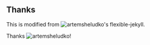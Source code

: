 
## Thanks

This is modified from ![artemsheludko's flexible-jekyll](https://github.com/artemsheludko/flexible-jekyll).

Thanks ![artemsheludko](https://github.com/artemsheludko)!